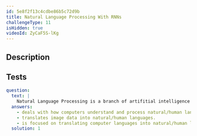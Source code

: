 ```yaml
---
id: 5e8f2f13c4cdbe86b5c72d9b
title: Natural Language Processing With RNNs
challengeType: 11
isHidden: true
videoId: ZyCaF5S-lKg
---
```


## Description
<section id='description'>
</section>

## Tests
<section id='tests'>

```yml
question:
  text: |
    Natural Language Processing is a branch of artifitial intelligence that...:
  answers:
    - deals with how computers understand and process natural/human languages.
    - translates image data into natural/human languages.
    - is focused on translating computer languages into natural/human languages.
  solution: 1
```

</section>

